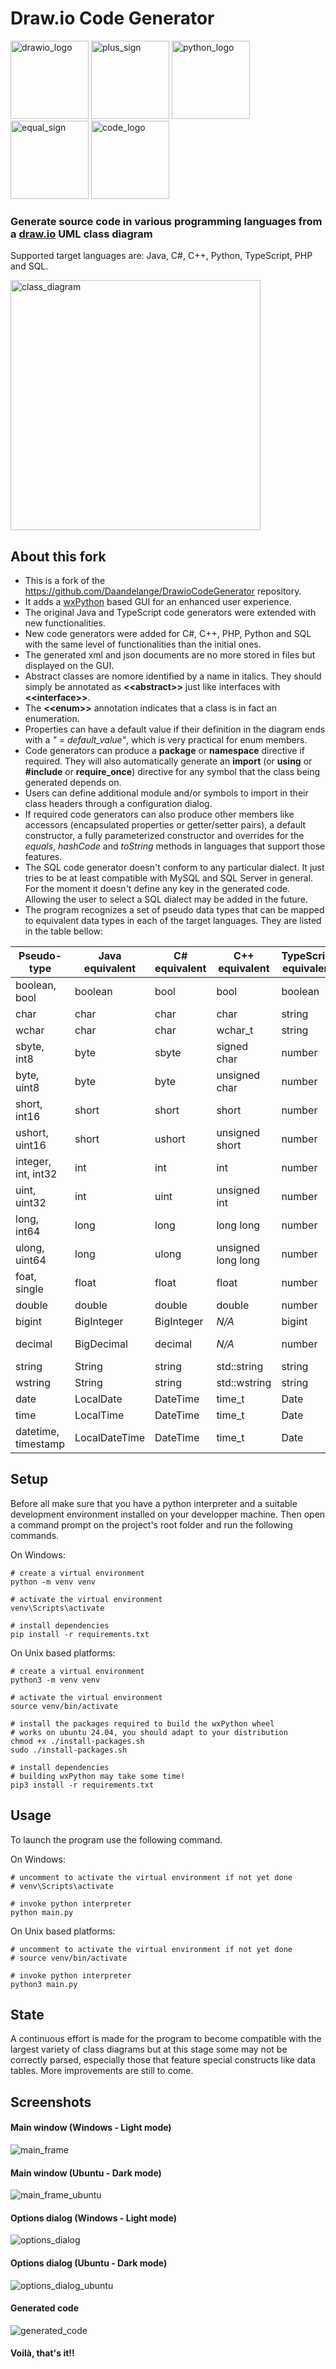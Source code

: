 # Draw.io Code Generator

<div>
    <img src="./github_assets/drawio.jpg" width="125" height="125" alt="drawio_logo">
    <img src="./github_assets/plus.png" width="125" height="125" alt="plus_sign"/>
    <img src="./github_assets/python.png" width="125" height="125" alt="python_logo">
    <img src="./github_assets/equal.png" width="125" height="125" alt="equal_sign">
    <img src="./github_assets/code.png" width="125" height="125" alt="code_logo">
</div>

### Generate source code in various programming languages from a [draw.io](https://draw.io/) UML class diagram

Supported target languages are: Java, C#, C++, Python, TypeScript, PHP and SQL.

<div>
    <img src="./github_assets/simple_class_diagram.jpg" width="400" height="400" alt="class_diagram"/>
</div>

## About this fork

* This is a fork of the https://github.com/Daandelange/DrawioCodeGenerator repository. 
* It adds a [wxPython](https://wxpython.org/) based GUI for an enhanced user experience.
* The original Java and TypeScript code generators were extended with new functionalities. 
* New code generators were added for C#, C++, PHP, Python and SQL with the same level of functionalities than the initial ones.
* The generated xml and json documents are no more stored in files but displayed on the GUI.
* Abstract classes are nomore identified by a name in italics. They should simply be annotated as **\<\<abstract\>\>** just like interfaces with **\<\<interface\>\>**.
* The **\<\<enum\>\>** annotation indicates that a class is in fact an enumeration.
* Properties can have a default value if their definition in the diagram ends with a _" = default_value"_, which is very practical for enum members.
* Code generators can produce a **package** or **namespace** directive if required. They will also automatically generate an **import** (or **using** or **#include** or **require_once**) directive for any symbol that the class being generated depends on.
* Users can define additional module and/or symbols to import in their class headers through a configuration dialog.
* If required code generators can also produce other members like accessors (encapsulated properties or getter/setter pairs), a default constructor, a fully parameterized constructor and overrides for the _equals_, _hashCode_ and _toString_ methods in languages that support those features.
* The SQL code generator doesn't conform to any particular dialect. It just tries to be at least compatible with MySQL and SQL Server in general. For the moment it doesn't define any key in the generated code. Allowing the user to select a SQL dialect may be added in the future.
* The program recognizes a set of pseudo data types that can be mapped to equivalent data types in each of the target languages. They are listed in the table bellow:

|Pseudo-type|Java equivalent|C# equivalent|C++ equivalent|TypeScript equivalent|SQL equivalent|
|-|-|-|-|-|-|
|boolean, bool|boolean|bool|bool|boolean|bit|
|char|char|char|char|string|char(1)|
|wchar|char|char|wchar_t|string|nchar(1)|
|sbyte, int8|byte|sbyte|signed char|number|tinyint|
|byte, uint8|byte|byte|unsigned char|number|tinyint|
|short, int16|short|short|short|number|smallint|
|ushort, uint16|short|ushort|unsigned short|number|smallint|
|integer, int, int32|int|int|int|number|int|
|uint, uint32|int|uint|unsigned int|number|int|
|long, int64|long|long|long long|number|bigint|
|ulong, uint64|long|ulong|unsigned long long|number|bigint|
|foat, single|float|float|float|number|float(24)|
|double|double|double|double|number|float(53)|
|bigint|BigInteger|BigInteger|_N/A_|bigint|decimal(30, 0)|
|decimal|BigDecimal|decimal|_N/A_|number|decimal(30, 10)|
|string|String|string|std::string|string|varchar(2000)|
|wstring|String|string|std::wstring|string|nvarchar(2000)|
|date|LocalDate|DateTime|time_t|Date|date|
|time|LocalTime|DateTime|time_t|Date|time|
|datetime, timestamp|LocalDateTime|DateTime|time_t|Date|datetime|

## Setup

Before all make sure that you have a python interpreter and a suitable development environment installed on your developper machine.
Then open a command prompt on the project's root folder and run the following commands. 

On Windows:

```shell
# create a virtual environment
python -m venv venv

# activate the virtual environment
venv\Scripts\activate

# install dependencies
pip install -r requirements.txt
```

On Unix based platforms:

```shell
# create a virtual environment
python3 -m venv venv

# activate the virtual environment
source venv/bin/activate

# install the packages required to build the wxPython wheel
# works on ubuntu 24.04, you should adapt to your distribution
chmod +x ./install-packages.sh 
sudo ./install-packages.sh

# install dependencies
# building wxPython may take some time!
pip3 install -r requirements.txt
```

## Usage

To launch the program use the following command.

On Windows:

```shell
# uncomment to activate the virtual environment if not yet done
# venv\Scripts\activate

# invoke python interpreter
python main.py
```

On Unix based platforms:

```shell
# uncomment to activate the virtual environment if not yet done
# source venv/bin/activate

# invoke python interpreter
python3 main.py
```

## State

A continuous effort is made for the program to become compatible with the largest variety of class diagrams but at this stage
some may not be correctly parsed, especially those that feature special constructs like data tables.
More improvements are still to come.

## Screenshots

#### Main window (Windows - Light mode)

![main_frame](github_assets/main_frame.jpg)

#### Main window (Ubuntu - Dark mode)

![main_frame_ubuntu](github_assets/main_frame_ubuntu.png)

#### Options dialog (Windows - Light mode)

![options_dialog](github_assets/options_dialog.jpg)

#### Options dialog (Ubuntu - Dark mode)

![options_dialog_ubuntu](github_assets/options_dialog_ubuntu.png)

#### Generated code

![generated_code](github_assets/generated_code.jpg)

#### Voilà, that's it!!
